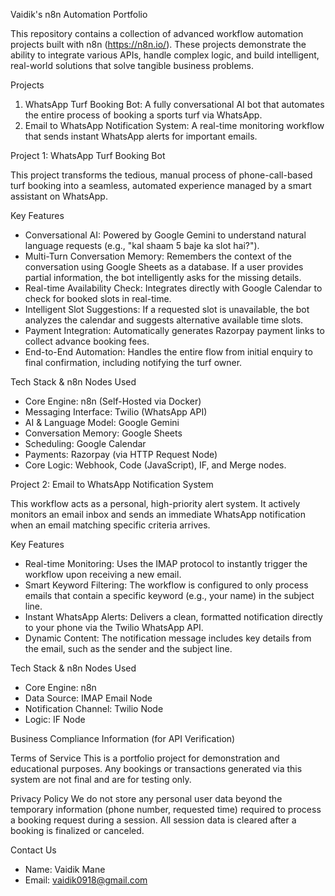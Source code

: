 Vaidik's n8n Automation Portfolio

This repository contains a collection of advanced workflow automation projects built with n8n (https://n8n.io/). These projects demonstrate the ability to integrate various APIs, handle complex logic, and build intelligent, real-world solutions that solve tangible business problems.

Projects

1.  WhatsApp Turf Booking Bot: A fully conversational AI bot that automates the entire process of booking a sports turf via WhatsApp.
2.  Email to WhatsApp Notification System: A real-time monitoring workflow that sends instant WhatsApp alerts for important emails.

Project 1: WhatsApp Turf Booking Bot

This project transforms the tedious, manual process of phone-call-based turf booking into a seamless, automated experience managed by a smart assistant on WhatsApp.

Key Features

- Conversational AI: Powered by Google Gemini to understand natural language requests (e.g., "kal shaam 5 baje ka slot hai?").
- Multi-Turn Conversation Memory: Remembers the context of the conversation using Google Sheets as a database. If a user provides partial information, the bot intelligently asks for the missing details.
- Real-time Availability Check: Integrates directly with Google Calendar to check for booked slots in real-time.
- Intelligent Slot Suggestions: If a requested slot is unavailable, the bot analyzes the calendar and suggests alternative available time slots.
- Payment Integration: Automatically generates Razorpay payment links to collect advance booking fees.
- End-to-End Automation: Handles the entire flow from initial enquiry to final confirmation, including notifying the turf owner.

Tech Stack & n8n Nodes Used

- Core Engine: n8n (Self-Hosted via Docker)
- Messaging Interface: Twilio (WhatsApp API)
- AI & Language Model: Google Gemini
- Conversation Memory: Google Sheets
- Scheduling: Google Calendar
- Payments: Razorpay (via HTTP Request Node)
- Core Logic: Webhook, Code (JavaScript), IF, and Merge nodes.


Project 2: Email to WhatsApp Notification System

This workflow acts as a personal, high-priority alert system. It actively monitors an email inbox and sends an immediate WhatsApp notification when an email matching specific criteria arrives.

Key Features

- Real-time Monitoring: Uses the IMAP protocol to instantly trigger the workflow upon receiving a new email.
- Smart Keyword Filtering: The workflow is configured to only process emails that contain a specific keyword (e.g., your name) in the subject line.
- Instant WhatsApp Alerts: Delivers a clean, formatted notification directly to your phone via the Twilio WhatsApp API.
- Dynamic Content: The notification message includes key details from the email, such as the sender and the subject line.

Tech Stack & n8n Nodes Used

- Core Engine: n8n
- Data Source: IMAP Email Node
- Notification Channel: Twilio Node
- Logic: IF Node


Business Compliance Information (for API Verification)

Terms of Service
This is a portfolio project for demonstration and educational purposes. Any bookings or transactions generated via this system are not final and are for testing only.

Privacy Policy
We do not store any personal user data beyond the temporary information (phone number, requested time) required to process a booking request during a session. All session data is cleared after a booking is finalized or canceled.

Contact Us
- Name: Vaidik Mane
- Email: vaidik0918@gmail.com
